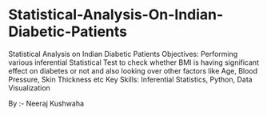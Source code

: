 # Statistical-Analysis-On-Indian-Diabetic-Patients
Statistical Analysis on Indian Diabetic Patients  Objectives: Performing various inferential Statistical Test to check whether BMI is having significant effect on diabetes or not and also looking over other factors like Age, Blood Pressure, Skin Thickness etc Key Skills: Inferential Statistics, Python, Data Visualization 


By :- Neeraj Kushwaha
